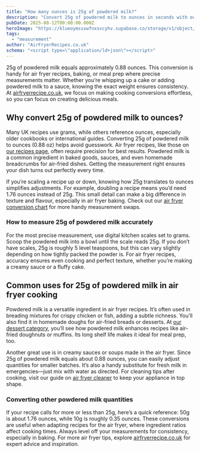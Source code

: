 ```yaml
---
title: "How many ounces is 25g of powdered milk?"
description: "Convert 25g of powdered milk to ounces in seconds with our easy guide. Perfect for air fryer recipes and precise baking measurements."
pubDate: 2025-08-12T00:00:00.000Z
heroImage: "https://klueoymssxwfnxsvcyhv.supabase.co/storage/v1/object/public/md/25g-powdered-milk-to-ounces-24aa643c.webp"
tags:
  - "measurement"
author: "AirFryerRecipes.co.uk"
schema: "<script type=\"application/ld+json\"></script>"
---
```


<p>25g of powdered milk equals approximately 0.88 ounces. This conversion is handy for air fryer recipes, baking, or meal prep where precise measurements matter. Whether you’re whipping up a cake or adding powdered milk to a sauce, knowing the exact weight ensures consistency. At <a href=https://www.airfryerrecipe.co.uk>airfryerrecipe.co.uk</a>, we focus on making cooking conversions effortless, so you can focus on creating delicious meals.</p>  

<h2>Why convert 25g of powdered milk to ounces?</h2>  
<p>Many UK recipes use grams, while others reference ounces, especially older cookbooks or international guides. Converting 25g of powdered milk to ounces (0.88 oz) helps avoid guesswork. Air fryer recipes, like those on <a href=https://www.airfryerrecipe.co.uk/recipes>our recipes page</a>, often require precision for best results. Powdered milk is a common ingredient in baked goods, sauces, and even homemade breadcrumbs for air-fried dishes. Getting the measurement right ensures your dish turns out perfectly every time.</p>  

<p>If you’re scaling a recipe up or down, knowing how 25g translates to ounces simplifies adjustments. For example, doubling a recipe means you’d need 1.76 ounces instead of 25g. This small detail can make a big difference in texture and flavour, especially in air fryer baking. Check out our <a href=https://www.airfryerrecipe.co.uk/air-fryer-conversion-chart>air fryer conversion chart</a> for more handy measurement swaps.</p>  

<h3>How to measure 25g of powdered milk accurately</h3>  
<p>For the most precise measurement, use digital kitchen scales set to grams. Scoop the powdered milk into a bowl until the scale reads 25g. If you don’t have scales, 25g is roughly 5 level teaspoons, but this can vary slightly depending on how tightly packed the powder is. For air fryer recipes, accuracy ensures even cooking and perfect texture, whether you’re making a creamy sauce or a fluffy cake.</p>  

<h2>Common uses for 25g of powdered milk in air fryer cooking</h2>  
<p>Powdered milk is a versatile ingredient in air fryer recipes. It’s often used in breading mixtures for crispy chicken or fish, adding a subtle richness. You’ll also find it in homemade doughs for air-fried breads or desserts. At <a href=https://www.airfryerrecipe.co.uk/recipe-category/dessert>our dessert category</a>, you’ll see how powdered milk enhances recipes like air-fried doughnuts or muffins. Its long shelf life makes it ideal for meal prep, too.</p>  

<p>Another great use is in creamy sauces or soups made in the air fryer. Since 25g of powdered milk equals about 0.88 ounces, you can easily adjust quantities for smaller batches. It’s also a handy substitute for fresh milk in emergencies—just mix with water as directed. For cleaning tips after cooking, visit our guide on <a href=https://www.airfryerrecipe.co.uk/air-fryer-cleaner>air fryer cleaner</a> to keep your appliance in top shape.</p>  

<h3>Converting other powdered milk quantities</h3>  
<p>If your recipe calls for more or less than 25g, here’s a quick reference: 50g is about 1.76 ounces, while 10g is roughly 0.35 ounces. These conversions are useful when adapting recipes for the air fryer, where ingredient ratios affect cooking times. Always level off your measurements for consistency, especially in baking. For more air fryer tips, explore <a href=https://www.airfryerrecipe.co.uk>airfryerrecipe.co.uk</a> for expert advice and inspiration.</p>